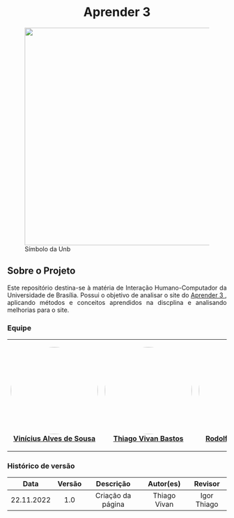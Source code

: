<h1 align="center">
Aprender 3
</h1>
<p align= "center">
    <figure>
        <img src="https://upload.wikimedia.org/wikipedia/commons/thumb/d/d0/S%C3%ADmbolo_da_UnB.
png/640px-S%C3%ADmbolo_da_UnB.png" width="500">
        <figcaption>Símbolo da Unb</figcaption>
    </figure>
</p>


## Sobre o Projeto
<p align="justify">
Este repositório destina-se à matéria de Interação Humano-Computador da Universidade de Brasília. Possui o objetivo de analisar o site do <a href="https://aprender3.unb.br/"> Aprender 3 </a>, aplicando métodos e conceitos aprendidos na discplina e analisando melhorias para o site.
</p>


<h3 align="justify"> Equipe </h3>

<table>
    <tr>
        <td align="center"><a href="https://github.com/viniciusalves999" target="_blank"><img style="border-radius: 50%;" src="https://avatars.githubusercontent.com/u/77307847?v=4" width="200px;"><br/><b>Vinícius Alves de Sousa</b></a><br/><a href="https://github.com/viniciusalves999" target="_blank"></a>
        </td>
        <td align="center"><a href="https://github.com/thiago-vivan" target="_blank"><img style="border-radius: 50%;" src="https://avatars.githubusercontent.com/u/80918128?v=4" width="200px;"><br /><b>Thiago Vivan Bastos</b></a><br /><a href="https://github.com/thiago-vivan" target="_blank"></a>
        </td>
        <td align="center"><a href="https://github.com/roddas" target="_blank"><img style="border-radius: 50%;" src="https://avatars.githubusercontent.com/u/9947506?v=4" width="200px;"><br/><b>Rodolfo Cabral Neves</b></a><br /><a href="https://github.com/roddas" target="_blank"></a>
        </td>
        <td align="center"><a href="https://github.com/milenaaires" target="_blank"><img style="border-radius: 50%;" src="https://avatars.githubusercontent.com/u/97989639?v=4" width="90px;"><br/><b>Milena Beatriz Aires de Santana Dias</b></a><br /><a href="https://github.com/milenaaires" target="_blank"></a>
        </td>
        <td align="center"><a href="https://github.com/Alladin-51" target="_blank"><img style="border-radius: 50%;" src="https://avatars.githubusercontent.com/u/78519040?v=4" width="210px;"><br/><b>Igor Thiago Lima de Santana</b></a><br /><a href="https://github.com/Alladin-51" target="_blank"></a>
        </td>
        <td align="center"><a href="https://github.com/raphaiela" target="_blank"><img style="border-radius: 50%;" src="https://avatars.githubusercontent.com/u/64171633?v=4" width="80px;"><br/><b>Raphaela Guimarães de Araújo dos Santos</b></a><br/><a href="https://github.com/raphaiela" target="_blank"></a></td>  
    </tr>
</table>



### Histórico de versão
| Data | Versão | Descrição | Autor(es)   | Revisor |
| :--: | :----: | :-------: | :---------: | :-----: |
| 22.11.2022 |  1.0 | Criação da página | Thiago Vivan | Igor Thiago  |
